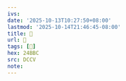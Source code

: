 ```yaml
---
ivs:
date: '2025-10-13T10:27:50+08:00'
lastmod: '2025-10-14T21:46:45-08:00'
title: 􄟇
url: 􄟇
tags: [𤮼]
hex: 24BBC
src: DCCV
note:
---
```

